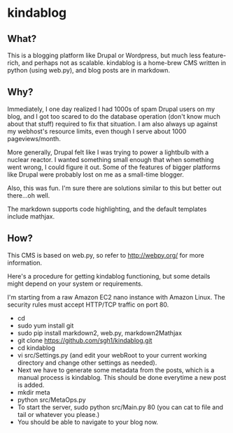 # kindablog

## What?

This is a blogging platform like Drupal or Wordpress, but much less feature-rich, and perhaps not as scalable. kindablog is a home-brew CMS written in python (using web.py), and blog posts are in markdown.

## Why?

Immediately, I one day realized I had 1000s of spam Drupal users on my blog, and I got too scared to do the database operation (don't know much about that stuff) required to fix that situation.  I am also always up against my webhost's resource limits, even though I serve about 1000 pageviews/month.

More generally, Drupal felt like I was trying to power a lightbulb with a nuclear reactor.  I wanted something small enough that when something went wrong, I could figure it out.  Some of the features of bigger platforms like Drupal were probably lost on me as a small-time blogger.

Also, this was fun.  I'm sure there are solutions similar to this but better out there...oh well.

The markdown supports code highlighting, and the default templates include mathjax.

## How?

This CMS is based on web.py, so refer to http://webpy.org/ for more information.

Here's a procedure for getting kindablog functioning, but some details might depend on your system or requirements.

I'm starting from a raw Amazon EC2 nano instance with Amazon Linux.  The security rules must accept HTTP/TCP traffic on port 80.

* cd
* sudo yum install git
* sudo pip install markdown2, web.py, markdown2Mathjax
* git clone https://github.com/sgh1/kindablog.git
* cd kindablog
* vi src/Settings.py (and edit your webRoot to your current working directory and change other settings as needed).
* Next we have to generate some metadata from the posts, which is a manual process is kindablog.  This should be done everytime a new post is added.
* mkdir meta
* python src/MetaOps.py
* To start the server, sudo python src/Main.py 80 (you can cat to file and tail or whatever you please.)
* You should be able to navigate to your blog now.
